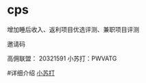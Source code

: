 # cps
增加睡后收入、返利项目优选评测、兼职项目评测

邀请码

高佣联盟： 20321591
小苏打：PWVATG


#详细介绍
[小苏打](https://mp.weixin.qq.com/s?src=11&timestamp=1604667148&ver=2690&signature=ukxdaIILmuadzc7qqj0GJWzUcKBKI2Yquh5CLoiDSeWYeshqPOWV1Ry26JGv1e6s1NctU4Pntk5ywwrrozOsIuZ3EqupRxzTOCb9dJkfFhMXO-XubsqskweADAMqTs0w&new=1)
